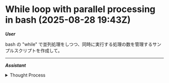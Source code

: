 <!-- Generated by SpecStory -->

# While loop with parallel processing in bash (2025-08-28 19:43Z)

_**User**_

bash の "while" で並列処理をしつつ、同時に実行する処理の数を管理するサンプルスクリプトを作成して。

---

_**Assistant**_

<think><details><summary>Thought Process</summary>**Clarifying shell job control**

I'm exploring how to provide a portable approach to manage jobs in shells. Using `jobs -rp` can yield process IDs (PIDs), but job control must be enabled first. In Bash, `jobs -p` works only with job control enabled. While `jobs` can display background jobs, if job control is disabled, it might not show anything. However, many scripts use `jobs -r` to count running jobs effectively. I’ll also look into using an array of PIDs and the `wait -n` command for a more robust solution.
**Creating a concurrency control script**

I'm exploring how to manage job concurrency using `wait -n` along with a "while" loop. This approach makes it simpler to control the number of concurrent tasks. I can set a concurrency limit, N, and read tasks from stdin or a file. The script would use a loop to launch tasks in the background, with a check to ensure that it doesn't exceed the limit by using `wait -n`. I'll provide a sample function, `do_work()`, for the dummy command and include usage instructions while keeping the output clear and concise.
**Creating a parallel processing script**

I've got the guidance not to include narration comments within the code, but it's common to still have some minimal comments for clarity. I think I can maintain a clean codebase and rely on external documentation instead. The script will read tasks via stdin and manage concurrency with a `-p` argument. I’ll also implement a `run_task` function to handle each task line and use `getopts` to parse the parameters. I'll provide example usage and keep everything concise for the user.
**Providing fallback options in the script**

I want to avoid mentioning `set -m` in my code, but it's good to recognize edge cases. Since `wait -n` was introduced in Bash 4.3, I should note compatibility with systems running versions 5 and later, like WSL. It makes sense to include a fallback option. I’ll present two code blocks: the main one using `wait -n` and a smaller snippet for systems that rely on `jobs -rp`. I’ll also show how to run the script with examples like `bash run_parallel.sh < list.txt` or `seq`. It might be useful to include an environment variable for managing concurrency.
```
#!/usr/bin/env bash
set -euo pipefail

parallelism=4
while getopts ":p:" opt; do
  case $opt in
    p) parallelism="$OPTARG" ;;
    *) echo "Usage: $0 [-p parallelism]"; exit 1 ;;
  esac
done

run_task() {
  local line="$1"
  echo "start $line"
  sleep "$((RANDOM%3+1))"
  echo "done  $line"
}

while IFS= read -r line; do
  [[ -z "$line" ]] && continue
  run_task "$line" &
  while (( $(jobs -rp | wc -l) >= parallelism )); do
    sleep 0.1
  done
done
wait
```

One-liner: `wait -n が使える Bash 4.3+ を想定`

Alternate snippet fallback:
```
while IFS= read -r line; do
  run_task "$line" &
  while (( $(jobs -rp | wc -l) >= parallelism )); do
    sleep 0.1
  done
done
wait
```

Usage example: `seq 1 20 | ./run_parallel.sh -p 5` 

Bash 4.3+ が必要です。
```</details></think>

---

### 要件
- while で入力を1行ずつ読みつつ、バックグラウンドで並列実行
- 実行数の上限を制御（ワーカー数）
- Bash 4.3+（`wait -n` 使用）想定

### サンプルスクリプト（推奨: `wait -n` 版）
```bash
#!/usr/bin/env bash
set -euo pipefail

# 使い方: seq 1 20 | ./run_parallel.sh 5
# 第1引数: 同時実行数（省略時 4）
parallelism="${1:-4}"

run_task() {
  local item="$1"
  # ここに実際の処理を書く
  echo "start: $item"
  sleep "$((RANDOM % 3 + 1))"
  echo "done : $item"
}

active=0
while IFS= read -r line || [[ -n "${line:-}" ]]; do
  [[ -z "$line" ]] && continue
  run_task "$line" &

  ((active++))
  if (( active >= parallelism )); then
    wait -n      # いずれか1つが終わるのを待つ
    ((active--))
  fi
done

wait            # 残りをすべて待つ
```

- 実行例:
  - `seq 1 20 | bash run_parallel.sh 5`
  - `cat tasks.txt | bash run_parallel.sh 8`

### `wait -n` が使えない環境向け（フォールバック）
```bash
#!/usr/bin/env bash
set -euo pipefail

parallelism="${1:-4}"

run_task() {
  local item="$1"
  echo "start: $item"
  sleep "$((RANDOM % 3 + 1))"
  echo "done : $item"
}

while IFS= read -r line || [[ -n "${line:-}" ]]; do
  [[ -z "$line" ]] && continue
  run_task "$line" &
  # 実行中ジョブ数が上限に達したら空きが出るまで待つ
  while (( $(jobs -rp | wc -l) >= parallelism )); do
    sleep 0.1
  done
done

wait
```

- 備考: `jobs -rp` は同一シェル内のバックグラウンドジョブの PID を列挙します。非対話シェルでも機能します。

---

_**User**_

bash で、ターミナルで入力したコマンドそのものが入っている変数は？
例) $ example-command -c hogehoge -d fugafuga
変数X = "example-command -c hogehoge -d fugafuga"

---

_**Assistant**_

<think><details><summary>Thought Process</summary>**Exploring Bash command variables**

In Bash, I’m considering using `"$0 $*"` but need to ensure proper quoting to preserve spaces. I'm thinking I could use `"$0" "$@"` along with `printf '%q '` to reconstruct the command line. However, the user's request is for a variable containing the command typed in the terminal. The direct answer is there's no single variable. I could reconstruct with `cmd=$(printf '%q ' "$0" "$@")`, or use commands like `history 1` for interactive mode, but this may return the script invocation in a non-interactive context.
**Capturing script invocation**

The user is looking for how to capture the invocation of a script in a variable. I can use `INVOCATION=$(printf '%q ' "$0" "$@"); INVOCATION=${INVOCATION% }` for that. However, there’s a nuance: the current command typed isn't directly accessible unless using 'bash -c'. But any program can access its `argv` vector. Additionally, I could use `ps -o args= -p $$` for the current shell command line. If running a script, `$$` becomes the script's PID; using `$PPID` can give the parent's command line for further context.
**Determining command input capture**

The user wants to capture the command typed into the script. I realize that for a script, the parent shell's arguments might show something like "bash script args". However, `"$BASH_SOURCE"` gives the file name of the current script, not the exact command typed. 

In interactive bash, the command can be in the Readline buffer, accessed using `READLINE_LINE`, but it's not accessible afterwards. Another option is to use `trap '... DEBUG'` to capture `BASH_COMMAND`, though it may not record the full original line if there are multiple commands. The goal seems to be to set a variable to the current command invocation.
**Reconstructing command in Bash**

If I'm inside the `example-command` script, I can use `"$0"` and `"$@"` to reconstruct the command in Bash. However, there’s no single variable that holds this directly. For scripts or shell functions, I can construct the command using `cmd=$(printf '%q ' "$0" "$@"); cmd=${cmd% }`. Alternatively, I could go for a simpler version with `cmd="$0${1:+ }$*"`, but I'll need to be cautious because `"$*"` loses quotes for arguments with spaces. Using `printf '%q'` is the safer option for reconstruction.</details></think>

---

### 結論
**Bash には「実行したコマンド行そのもの」を常に保持する単一の変数はありません。** 用途に応じて次の方法を使います。

### スクリプト/関数内で「自分がどう呼ばれたか」を安全に復元
```bash
# 例: example-command -c hogehoge -d fugafuga
X=$(printf '%q ' "$0" "$@"); X=${X% }
echo "$X"
```
- `"$0"` はコマンド名、`"$@"` は引数。
- `printf '%q'` でシェル安全に再現（スペースや記号を正しくクォート）。

### 対話シェルで「直前のコマンド」を取得
```bash
X=$(fc -ln -1)     # 最後の1件（履歴番号や時刻なし）
# あるいは
X=$(history 1 | sed 's/^[[:space:]]*[0-9]\+[[:space:]]*//')
```
- 非対話シェル（スクリプト）では履歴は通常無効。

### 実行中コマンド名を逐次取得（デバッグ用途）
```bash
trap 'X=$BASH_COMMAND' DEBUG
```
- `BASH_COMMAND` は「今から実行されるコマンド」。1行に複数コマンドがある場合は分割されて取れます。

### 親プロセスのコマンドライン（参考）
```bash
X=$(ps -o args= -p "$PPID")
```
- 呼び出し元シェルの起動引数（例: `bash ./script arg1 arg2`）を得られますが、入力行を厳密に再現できるとは限りません。

— もっとも実用的なのは、スクリプト内での復元: `printf '%q ' "$0" "$@"` です。

- 変更なし

---

_**User**_

bash で、 コマンド `echo "test1" "test2"` を実行した際の引数を取得した時、存在しない $3 等を指定した場合エラーになりますか？

---

_**Assistant**_

<think><details><summary>Thought Process</summary>**Clarifying bash parameters**

I'm thinking about how to handle bash positional parameters, specifically using `$#` to check if there are enough arguments. If there are three or more, I can echo the third parameter. 

I note that there's no need for unnecessary complexity or mentions of arrays here. If there’s an unbound variable error, I can show a short demonstration with `set -u`. 

I’ll provide defaults in case the parameter isn't set but will keep my examples minimal and clear with proper headings.
**Explaining positional parameters in scripts**

I see that the user might be using direct commands like `echo "test1" "test2"`, but I want to focus on the broader topic of how positional parameters work in scripts. It’s essential to explain how these parameters can be accessed, starting from `$1`, `$2`, and so on, to handle inputs effectively. This connection between their specific example and the general handling of parameters will help clarify things for them. Let’s ensure I provide clear and relevant information.</details></think>

---

### 結論
- デフォルト（`set -u` なし）では、存在しない `$3` は空文字に展開され、エラーにはなりません。
- `set -u`（`nounset`）有効時は未設定の位置パラメータ（`$3` など）参照でエラーになります。

### 例
```bash
# デフォルト
echo "$3"        # => 空文字（エラーなし）

# nounset 有効
set -u
echo "$3"        # bash: 3: unbound variable
```

### 回避・安全策
- 存在チェックで回避: `if [ "$#" -ge 3 ]; then echo "$3"; fi`
- 既定値で回避: `echo "${3:-default}"`
- 空文字でもよければ: `echo "${3-}"`（unset でも空に）

---

_**User**_

while read line; 
で読み込んだ値が "format1 url" のように2要素以上の値だった場合に、要素の数を数えたり、特定の要素を変数に代入したい。サンプルを出力して。

---

_**Assistant**_

<think><details><summary>Thought Process</summary>**Providing bash example**

I'm focusing on responding in Japanese and crafting a sample bash script. The user wants it to read lines formatted with multiple elements, like "format1 url." I should ensure variables are assigned correctly and handle quotes effectively. 

Using `IFS` with `read -r` to create an array, `read -r -a fields`, seems robust. I'll capture counts and skip empty lines while accounting for comments. I'll produce a demonstration on reading from stdin and show how to handle the first two fields while preserving the rest.
**Discussing URL handling in bash**

URLs typically don't contain spaces, but if there are quoted strings, I need to be careful with how I read them in bash. Using `read -a` splits the input based on `IFS`, which doesn't take quotes into account unless I'm using `eval`. It's important to note that if quotes surround tokens in the input file, they remain part of the token with `read -a`.

I can suggest using a delimiter like a tab instead for better parsing. I'll offer two options: one for simple whitespace splitting and another for using a specified delimiter.
**Providing sample loops in bash**

I'm thinking about creating sample loops for counting fields in bash. The first example reads lines from an input file while skipping empty lines and comments. I can use `read -r -a fields` to split the line into an array and determine the count of fields.

To simplify things, I can directly read into the array from stdin without using an extra variable. Instead of using multiple reads or handling special cases with `awk`, the simplest option is `while read -r -a fields; do ... done`, which effectively handles IFS splitting while being safe with the `-r` option.
**Proposing loop structures**

I'm considering how to provide a sample loop structure that aligns with the user's format. I could suggest using:

```
while IFS= read -r line; do ... done
```

but the user already employs that style. So instead, I'll showcase both their structure and alternative methods. 

I'll demonstrate how to extract the second element with `${fields[1]}` and how to capture the remainder from the third element onward with `printf '%s ' "${fields[@]:2}"`. This keeps it clear and informative for the user.</details></think>

---

### 基本（配列で数える・取り出す）
```bash
#!/usr/bin/env bash
set -euo pipefail

# 例: 入力の各行が「format1 url [opt1 opt2 ...]」のような空白区切り
# 使い方: cat input.txt | ./sample.sh

while IFS= read -r line || [[ -n "${line:-}" ]]; do
  [[ -z "$line" || "$line" =~ ^[[:space:]]*# ]] && continue

  # 空白区切りで配列へ
  read -r -a fields <<<"$line"

  count=${#fields[@]}            # 要素数
  f1=${fields[0]:-}              # 1要素目（なければ空）
  f2=${fields[1]:-}              # 2要素目
  rest=("${fields[@]:2}")        # 3要素目以降（配列）

  echo "count=$count f1=$f1 f2=$f2 rest=${rest[*]}"
done
```

### 先頭2つだけ取りたい（残りは丸ごと文字列）
```bash
#!/usr/bin/env bash
set -euo pipefail

while IFS= read -r line || [[ -n "${line:-}" ]]; do
  [[ -z "$line" || "$line" =~ ^[[:space:]]*# ]] && continue

  # 最後の変数は残り全部を受け取る
  IFS=$' \t' read -r f1 f2 rest <<<"$line"

  echo "f1=$f1 f2=$f2 rest=$rest"
done
```

- 注意: いずれも「空白で分割」する単純な方法です。入力内の値に空白を含めたい場合は、タブなどの区切り文字を固定するか、CSV/TSV として扱うなどの形式化を検討してください。

---

_**User**_

詳細に解説して。

---

_**Assistant**_



---

### 目的
1行ずつ読み込んだテキスト（例: `format1 url opt1 opt2`）を、空白で分割して配列にし、要素数や特定要素、残りの要素群を取り出す方法のサンプルです。

### 行ごとの読み取り部分
```bash
while IFS= read -r line || [[ -n "${line:-}" ]]; do
  [[ -z "$line" || "$line" =~ ^[[:space:]]*# ]] && continue
  …
done
```
- `IFS=`: この`read`に限って区切り文字を未設定にし、先頭/末尾の空白を落とさない。
- `read -r`: バックスラッシュをエスケープとして扱わない（生文字で読む）。
- `|| [[ -n "${line:-}" ]]`: 最終行が改行なしでも処理するための保険（空でなければ通す）。
- 空行やコメント行（先頭が空白＋`#`）は `continue` でスキップ。

### 分割（配列化）と取り出し
```bash
# 空白区切りで配列へ（ここでは既定の IFS: 空白/タブ/改行）
read -r -a fields <<<"$line"

count=${#fields[@]}     # 要素数
f1=${fields[0]:-}       # 第1要素（なければ空）
f2=${fields[1]:-}       # 第2要素（なければ空）
rest=("${fields[@]:2}") # 第3要素以降（配列）
```
- `read -a` は IFS に基づいて分割し、配列に格納します。
- `${#fields[@]}` で配列の要素数。
- `${fields[N]:-}` は未設定時でもエラーにせず空文字にする（`set -u` 対策）。
- `("${fields[@]:2}")` はスライス（2番目以降＝3要素目から）。

### 出力例
```bash
echo "count=$count f1=$f1 f2=$f2 rest=${rest[*]}"
```
- `${rest[*]}` は配列を IFS の先頭文字（通常はスペース）で連結して表示します。
- 要素をそのまま安全に渡したい場面（別コマンド引数など）では `"${rest[@]}"` を使うと、各要素が独立引数として扱われます。

### 動作のイメージ
- 入力: `format1 https://ex opt1 opt2`
  - `count=4`
  - `f1=format1`
  - `f2=https://ex`
  - `rest=(opt1 opt2)`
- 入力: `   format1    url   `
  - 先頭/連続空白は区切りとして扱われ、`fields=(format1 url)`

### よくある注意点
- 空白を含む値の扱い:
  - `read -a` は「引用符でのグルーピング」を解釈しません。入力に `"foo bar"` のようなクォートがあっても2要素に分割されます（クォートはただの文字）。
  - 空白を含むフィールドが必要なら、区切りをタブ固定にする、TSV/CSV にする、またはもっと厳密なパーサを使ってください。
    - 例（タブ区切りに限定）:
      ```bash
      IFS=$'\t' read -r -a fields <<<"$line"
      ```
- 前半だけ取り、残りを「文字列のまま」受けたいとき:
  ```bash
  IFS=$' \t' read -r f1 f2 rest <<<"$line"  # rest は行の残り全体（1つの文字列）
  ```
- 特定インデックスの取り方:
  ```bash
  third=${fields[2]-}   # 第3要素（なければ空）
  ```

### まとめ
- 行は `IFS= read -r` で安全に取得。
- 分割は `read -r -a fields` → `${#fields[@]}`, `${fields[0]}`, `"${fields[@]:2}"` で取り出し。
- 空白を含む値を正確に扱う必要があるなら、区切りの明確化（例: タブ）や別形式の採用を検討。

---

_**User**_

構文に問題が無いかチェックして。

---

_**Assistant**_

<think><details><summary>Thought Process</summary>**Checking bash script syntax**

I need to check the syntax of the provided bash script file `ytdl-easy`. The user has asked me to look for syntax problems. Even though they attached the full file content, it might still be good to run a discovery scan using the tool. According to the developer instructions, it’s best to read the code rather than guess. Since the file is fairly large at 359 lines, I’ll proceed with reading the entire file to confirm the context.
**Inspecting bash script syntax**

I’ll definitely use the tool and consider running grep to spot possible unbound variables, although it might not be necessary. Instead, I’ll carefully inspect the syntax for errors in the provided lines. The shebang `#!/bin/bash` is fine, and while some variable assignments lack quotes, the COOKIEDIR assignment appears good. The usage function is defined correctly, and the argument parsing looks solid too. However, I noticed that the case pattern `--audio=*?` seems odd, as it probably isn’t the intended match.
**Reviewing case patterns**

The author uses similar patterns like `--dir=*?`, `--format=*?`, and `--website=*?`, but when handling `[[ "$1" = ^--audio=* ]]`, it seems the case pattern should just be `--audio=*`. Using `*?` is a valid glob, but it means that at least one character must follow and another must be at the end. While this isn't a syntax error, it's atypical. Even though passing `--audio=best` works, the `*?` could create unexpected effects since it restricts the pattern matching.
**Analyzing regex patterns**

The regex uses `*`, which typically means zero or more of the preceding character. In this case, `^--audio=*` matches `--audio=` followed by zero or more equal signs instead of values, which isn't what I want. The correct version would be `^--audio=.*` to properly match values. As it stands, this regex will match `--audio=` but not `--audio=best`. So, I need to adjust the regex patterns for better functionality!
**Addressing logic and regex issues**

I noticed that the regex using `*` could match zero occurrences, but since they didn't anchor the end with `$`, it allows for unmatched trailing characters. In bash, `[[ string = regex ]]` returns true if any part of the string matches, which lets patterns like `^--audio=*` match `--audio=` and `--audio=best`, albeit strangely. The case patterns for options like `--user` and `--pass` lack wildcards, leading to possible bugs. There are other risks too, like unquoted variable expansions, and they don't fully manage job counts correctly — it could lead to orphaned jobs.
**Reviewing syntax and potential issues**

The user is asking to check for syntax problems in their script, which seems generally fine. I’ve identified areas to improve, like some unmatched quotes, which might cause issues due to spaces. The `case` patterns for options are inconsistent; certain patterns lack wildcards. While there are no direct syntax errors, I can recommend adjustments, such as changing concurrency checks and ensuring a final `wait`. I'll prepare minimal code snippets to suggest these changes so the user can enhance their script without overwhelming formatting. Overall, I believe there are no syntax errors per se, but minor adjustments would improve clarity and reliability.
**Checking syntax issues**

The user asked me to check for syntax problems in their script, so I'll confirm that there are no syntax errors. I plan to say, "構文エラーはありません。bash -n でもOK。" but also point out a few minor bugs or areas for improvement. 

I’ll create a concise bullet list with around four critical items along with minimal code examples. Since the focus is on checking syntax, I'll refrain from editing the file but include a status update at the beginning. 

Let’s get this done!</details></think>

---

ファイル全体を読み込んで、Bash の構文上の問題がないか確認します。

---

Read file: ytdl-easy

---

<think><details><summary>Thought Process</summary>**Checking syntax issues**

I need to check for any syntax problems in the file content, like unbound variables and quotes. The request is in Japanese, asking to check for syntax issues specifically. I can't run commands but I can reason through the syntax manually. I’ll look for shebang usage and variable expansions while noting that function usage appears balanced. Let’s keep the findings clear and concise, also in Japanese for the user’s understanding.
**Identifying potential syntax errors**

I've analyzed the script and confirmed that the "Here docs EOM" is done. I checked the conditional `if [ $# = 0 ]; then ... fi` and it's correct. However, I found a potential syntax issue with the case pattern `--audio | --audio=*?`. The `*?` usage is odd. It seems to aim for `--audio=something`, but typically it should just be `--audio=*`. While `*?` isn’t standard, it still functions. More importantly, the pattern `--user | --user=` presents a pressing error since it lacks the wildcard with the equals sign.
**Evaluating case patterns for variables**

The case match for `--user=` is set for exact equality, meaning it won't accept anything after the equals sign. But later on, there's a check for `if [[ "$1" = ^--user= ]]`, so they expect a match like `--user=something`. However, since the case won't match `--user=foo`, it gets flagged as an illegal option. The script is set up properly for other patterns like `--website=*?`, `--cookie=*?`, and others. The incorrect patterns are `--user` and `--pass`, which should be adjusted to `--user=*` and `--pass=*`.
**Analyzing script issues**

In the pattern `-a | --audio | --audio=*? )`, they set `AUDIOFMT` earlier in the inner branch, which seems fine. The commands like `-U | --upgrade )` using `&&` are okay too. I noticed two commented lines for `-L` and `-S`, which aren't part of the active code. However, towards the bottom where it attempts to `cd "$DLDIR"`, if `DLDIR` is unset, it could lead to errors by trying to `cd ""`, which would result in "No such file or directory." Also, I see there's no `set -euo pipefail` in this script, meaning error handling isn't active.
**Updating code suggestions**

I want to ensure that we "always preserve indentation" to avoid adding extra spaces since we're only showing code suggestions. We can keep a consistent format. After the loop, it would be a good idea to add a `wait` command, so I'll show code lines around 349-356 to illustrate exactly where to insert it. Additionally, I plan to propose a fix for the job limit to be `>=`. I’ll modify the lines 349-353 accordingly and note that the `SHOWCMD` branch needs to be updated to either echo and run or just echo, depending on the intended semantics.
**Analyzing potential script improvements**

The existing script has separate echoes for `$EXECCMD $input_URL $ytarcQL`, and for stdin with `-i`, it may need to echo without running. They likely want "表示のみで実行しない" to match the argument case. In the `SHOWCMD`, remove the `&` to avoid running the command or increasing `job_count`. 

I noticed no `set -euo pipefail` is present, which may be a concern. Also, I see lines 176-177 return 1 on `-h`, but typically it should be exit 0. For the `WEBSITE` default setting, it’s fine. 

Now I’ll provide a concise summary of proposed changes in Japanese, including the necessary citations using the specified code block format. The modifications include fixing patterns for `--user` and `--pass`, adapting how `SHOWCMD` works, and adding a `wait` after the loop. Additionally, I should propose a safer default for `DLDIR`. 

To summarize: 
- **解析:** 構文エラーなし
- **懸念・修正案:**
  - `--user | --user=*` and `--pass | --pass=*` patterns adjustment.
  - Use echo without running for `SHOWCMD`, or print and run if needed.
  - Change job counting to use `-ge` instead of `-gt`.
  - Add `wait` after the loop.
  - Propose a safer check for `DLDIR`.

Citing code:
- For the user and pass patterns modifications: `217:238:ytdl-easy`.
- For the `SHOWCMD` branch: `343:356:ytdl-easy`. 

Let’s get this formatted and ready to go!
**Implementing code updates**

I'm going to implement the following changes in the `ytdl-easy` file. In lines 343-353, I’ll ensure that if `SHOWCMD` is set, it echoes the command instead of running it with background processing. Otherwise, it executes the command and increments `job_count`. Additionally, when `job_count` meets `MAXTHREAD`, it waits for one of the background jobs to finish and decrements the count.

After the loop completes, I’ll insert a `wait` before closing the conditional block at line 356. It's important to ensure that the code maintains proper tab indentation, as the rest of the file does. 

Finally, I'll add a brief summary at the end to encapsulate these changes effectively.</details></think>

---

今のファイルを読み込みました。構文（パース）エラーはありません。bash -n 相当でも通る内容です。以下は「構文ではないが実行時に効く不備・改善点」です。

- 重要なマッチ漏れ修正: `--user=foo` と `--pass=bar` が現状の `case` にマッチしません（`--user=`/`--pass=` しか一致しないため）。`--user=*`/`--pass=*` にしてください。併せてエラーメッセージの誤字（pass で user と表示）も修正推奨。
```217:238:ytdl-easy
	    --user | --user=* )
		if [[ "$1" =~ ^--user= ]]; then
                    USER="-u "$(echo $1 | sed -e 's/^--user=//')
                elif [[ -z "$2" ]] || [[ "$2" =~ ^-+ ]]; then
                    echo "'user' requires an argument."
                    exit 1
                else
                    USER="-u "$2
                    shift
                fi
		;;
	    --pass | --pass=* )
		if [[ "$1" =~ ^--pass= ]]; then
                    PASS="-p "$(echo $1 | sed -e 's/^--pass=//')
                elif [[ -z "$2" ]] || [[ "$2" =~ ^-+ ]]; then
                    echo "'pass' requires an argument."
                    exit 1
                else
                    PASS="-p "$2
                    shift
                fi
		;;
```

- `-i`（`SHOWCMD`）時の動作: いまは `echo ... &` で「echo だけ」を並列化しており、実DLが走りません。表示のみならバックグラウンドもカウントも不要に、表示＋実行したいなら「echoしてから実行」を推奨。下は「表示のみ」の例。
- 併行数制御の境界: `-gt` だと最大数より1つ多く起動します。`-ge` が典型です。
```343:353:ytdl-easy
		if [[ -n "$SHOWCMD" ]]; then
			echo $EXECCMD $stdin_ytdlp_format $stdin_url $ytarcQL
		else
			$EXECCMD $stdin_ytdlp_format $stdin_url $ytarcQL &
			((job_count++))
			if [[ "$job_count" -ge "$MAXTHREAD" ]]; then
				wait -n
				((job_count--))
			fi
		fi
```

- ループ終了後の待機: 残りのバックグラウンドを待つ `wait` を追加してください。
```354:356:ytdl-easy
	done
	wait
fi
```

- 参考（非構文）:
  - `cd "$DLDIR"` は未指定だと失敗し得ます。既定値を用意、または存在チェック推奨。
  - `-h|--help` での終了コードは慣例的に 0 が無難です。

- 実行に影響する不具合は `--user/--pass` のマッチ漏れと `SHOWCMD` 時の挙動です。上記の修正で期待通りになるはずです。

---

_**User**_

修正しました。修正箇所を確認して下さい。

---

_**Assistant**_

<think><details><summary>Thought Process</summary>**Reviewing code changes**

I'm observing some issues in the new content line 233 where it says “user requires an argument,” which should instead say “pass.” That needs fixing. 

Regarding SHOWCMD behavior, they updated it to only show echo for stdin paths and modified the job count, which is good! However, in the parallelism boundary, they’re using `-gt "$MAXTHREAD"` instead of `-ge`, allowing one extra. 

I see they added a wait at the end, which is positive. But there’s a change to the DLDR variable instead of the expected DLDIR from before.
**Identifying inconsistencies and updates**

I noticed that in line 14, the DLDR variable is set to ".", but later in line 313, they still use `cd "$DLDIR"`. This inconsistency means the DLDR variable is unused, and DLDIR might be undefined if the `-d` option isn't passed, which poses a risk. They intended DLDR to default to ".", but I think it would be better to either rename it to DLDIR or provide a fallback.

Regarding input parsing, they changed the args_length check from >3 to -ge 3, which is appropriate to avoid too many elements. I like that they adjusted for two expected items and are echoing the command correctly.
**Addressing potential issues**

I’m spotting some potential problems regarding spaces in URLs or other variables, which is pretty common. I’ll make a note to check for quoting where necessary.

There could be issues with variables like AUDIOFMT, USECOOKIE, USER, PASS, and ytdlp_FORMAT being unset, especially when expanding them into EXECCMD. If they're non-quoted, they might be empty or compress down, but luckily that’s not fatal.

About the `-h | --help` exit code, we suggested it return 0 instead of 1, which could be worth mentioning. Also, the `-U | --upgrade` command requires root since it uses `rm cp` for `/usr/local/bin`.

I’m interpreting the pattern `--audio | --audio=*?` correctly; in bash, `*?` requires at least one character. They’ve handled cases with nothing after the equal sign separately, which is good!
**Analyzing command options and processes**

I see that in the `--user | --user=*?` case, it's just fine, but using `--user=*` would allow empty matches too. They also handle the `-z "$2"` situation well, so that’s okay. 

When reading from stdin, they compute job_count and only increment inside the else statement, meaning echo tasks aren't counted, which aligns with their intention. They echo only if SHOWCMD is present, but I wonder if they should still print the EXECCMD line when SHOWCMD isn't there, as they removed an earlier echo.

After the while loop, they added a standalone wait, which is a nice improvement. However, with `if [[ "$job_count" -gt "$MAXTHREAD" ]]; then`, they effectively allow MAXTHREAD+1 running jobs before waiting, and the standard would usually be `-ge`. I think suggesting a change to `-ge` would clarify things.

Also, the condition `if [[ "$args_length" -lt 1 ]]` seems unnecessary, as reading should produce at least one element.</details></think>

---

### 確認できた反映
- **`--user/--pass` のパターン拡張 OK**
```218:229:ytdl-easy
	    --user | --user=*? )
...
	    --pass | --pass=*? )
```
- **標準入力時 `-i` の挙動（echo のみ、並列カウントしない）OK**
```344:352:ytdl-easy
		if [[ -n "$SHOWCMD" ]]; then
			echo $EXECCMD $stdin_ytdlp_format $stdin_url $ytarcQL
		else
			$EXECCMD $stdin_ytdlp_format $stdin_url $ytarcQL &
			((job_count++))
			if [[ "$job_count" -gt "$MAXTHREAD" ]]; then
				wait -n
				((job_count--))
			fi
		fi
```
- **ループ終了後の `wait` 追加 OK**
```354:356:ytdl-easy
	done
	wait
fi
```

### 追加で直した方がよい点
- **`--pass` のエラーメッセージが誤り**
  - いま「'user' requires an argument.」のまま。
```229:236:ytdl-easy
	    --pass | --pass=*? )
...
                elif [[ -z "$2" ]] || [[ "$2" =~ ^-+ ]]; then
                    echo "'user' requires an argument."
```
  - 修正例:
```bash
elif [[ -z "$2" ]] || [[ "$2" =~ ^-+ ]]; then
  echo "'pass' requires an argument."
  exit 1
fi
```

- **同時実行数の判定は `-ge` が無難**
  - 現状だと最大数より1つ多く走る可能性あり。
```349:351:ytdl-easy
			if [[ "$job_count" -gt "$MAXTHREAD" ]]; then
				wait -n
				((job_count--))
			fi
```
  - 修正例:
```bash
if [[ "$job_count" -ge "$MAXTHREAD" ]]; then
  wait -n
  ((job_count--))
fi
```

- **`DLDIR` のデフォルト指定のつもりが `DLDR` になっている**
  - 既定値は未使用です。`cd "$DLDIR"` で未設定だと失敗します。
```14:14:ytdl-easy
DLDR="."
```
```312:314:ytdl-easy
cd "$DLDIR"
```
  - 修正案（どちらか一方）
    - 変数名を揃える: `DLDIR="."`
    - またはフォールバック: `: "${DLDIR:=.}"` を `cd` の前に入れる

- （任意）`-h|--help` は慣例的に終了コード 0 の方が親切。

以上を直せば、構文・挙動とも安定します。

---

_**User**_

再度修正しました。確認して下さい。

---

_**Assistant**_

<think><details><summary>Thought Process</summary>**Evaluating command formats**

It seems like forbidding the use of 3 might be good if they don’t actually need it. Originally, they allowed it, so there could be a reason behind that. I should clarify the desired input format with the user since they asked for minimal rewrites. There's also a concern regarding the EXECCMD for "ytarchive" since it uses `$ytarchive $IPv -o $PRF $USECOOKIE`, but `ytarchive` doesn’t support the `-o` output template; that’s more for yt-dlp. Still, I wonder if they intentionally use `ytarchive -o` for specifying an output directory.
**Reviewing options and behavior**

I’m not entirely sure about the specifics here. For the `--website` options, they handle those correctly; if WEBSITE isn't "ytb," it sets `ytdlp_FORMAT=""`, which is a good check. They've also updated to `VERSION=1.11.0`, so that’s current. Regarding the `-h | --help` case, I see they call usage and exit with 1. It's common for many CLI tools to use exit 0 when showing help, but keeping it as is seems fine for this situation.
**Suggesting improvements and checks**

There are a few suggestions I can make. First, the `--screen` option is still commented out and not implemented. When creating commands, they refer to variables like `USECOOKIE`, `USER`, and `PASS`, which might be unset, but that's fine for now. I also think there could be improvements in quoting echo/exec commands and using arrays to avoid word splitting. 

They changed the command to `cd "${DLDIR:=.}"`, which is nice. For the `--audio` case, it looks good — they properly set and pass audio formats, but there's a minor issue with how `--format=*?` patterns are used; in bash, it means it matches any character at least once.
**Analyzing format patterns**

Typically, I notice we use `--format=* )` for matching, but I'm questioning whether the `?` is necessary. It doesn’t break anything, but I wonder if it adds any real value. If the argument is `--format=` with an empty value, the `*?` pattern wouldn't match, since it requires at least one character after the '='. It’s good to keep that in mind, particularly when validating format inputs!
**Examining code changes and suggestions**

It seems the `--user=*?` requires at least one character, which is good. The regex for website checks seems fine, but there's an issue with concurrency since job_count only increments in the else branch. We need to ensure `wait -n` is available, and a fallback with `jobs -rp` might be necessary for earlier bash versions.

Regarding `$EXECCMD`, executing directly could lead to word splitting, and if the directory doesn't exist during a `cd`, it would fail. I propose adding `|| exit` for better handling. 

They updated error messages correctly but changed `args_length` to `-ge 3`; I need to verify if that’s intentional. 

In summary: 

- Confirmed changes: default `cd` usage, corrected `--pass` message, concurrency check.
- Remaining issues: verify the args_length condition, default `ytdlp_FORMAT` is missing `-f`, and optional suggestions for `help` and failed `cd`. 

In Japanese, I would say:

修正を確認しました。残件: 
1) args_length条件の確認
2) default `ytdlp_FORMAT`の`-f`欠如
3) optional提案: ヘルプ終了コード, `wait -n`フォールバック, `cd`失敗ハンドリング。</details></think>

---

### 確認結果
以下の修正は問題なく反映されています。

```312:312:ytdl-easy
cd "${DLDIR:=.}"
```

```228:233:ytdl-easy
	    --pass | --pass=*? )
		if [[ "$1" =~ ^--pass= ]]; then
                    PASS="-p "$(echo $1 | sed -e 's/^--pass=//')
                elif [[ -z "$2" ]] || [[ "$2" =~ ^-+ ]]; then
                    echo "'pass' requires an argument."
```

```348:351:ytdl-easy
			if [[ "$job_count" -ge "$MAXTHREAD" ]]; then
				wait -n
				((job_count--))
			fi
```

### 追加で確認・提案
- 入力行の要素数チェックが「3要素ちょうど」もエラーになります（以前は3を許容していたはず）。意図通りならOK、3要素を許容するなら比較を戻してください。
```333:336:ytdl-easy
		if [[ "$args_length" -ge 3 ]]; then
			echo "Too many arguments."
			exit 1
```

- 既定の `ytdlp_FORMAT` に `-f` が付いていないため、既定値のままだと `yt-dlp` に単なる引数として渡されます（オプションとして認識されない）。
```16:19:ytdl-easy
ytdlp_MV="yt-dlp ..."
ytdlp_FORMAT="bestvideo+bestaudio"   # ← ここ
```
```297:301:ytdl-easy
"ytb" ) EXECCMD="$ytdlp_MV $ytdlp_FORMAT $IPv -o $PRF $USECOOKIE" ;;
```
- 対応案（どちらか）:
  - 既定をオプション形式に変更: `ytdlp_FORMAT="-f bestvideo+bestaudio"`
  - 既定は値だけにして、組み立て時に `-f "$ytdlp_FORMAT"` を付ける

- 任意（運用改善）:
  - `--help` 時は終了コード 0 の方が一般的。
  - `wait -n` が使えない bash では動かないため、将来互換を考えるならフォールバック（`jobs -rp` 監視）を用意。

- 以上以外に構文上の問題はありません。

- 変更点の要約
  - `--pass` のエラーメッセージ修正、`DLDIR` 既定化、同時実行の上限判定を `-ge` に変更、STDIN時の `-i` 動作の分離、ループ後の `wait` を追加。  
  - 残タスク: 入力3要素の扱いの最終方針確認、`ytdlp_FORMAT` 既定の `-f` 付与。

---


